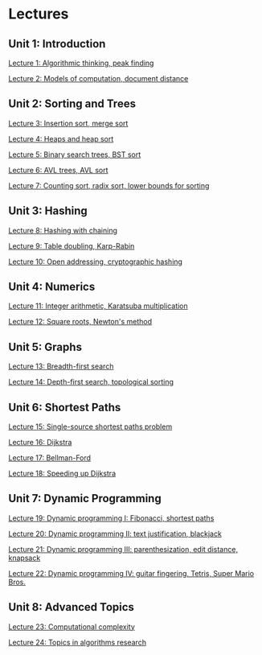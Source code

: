 <h1>Lectures</h1>



<h2>Unit 1: Introduction</h2>


[Lecture 1: Algorithmic thinking, peak finding](https://github.com/mukeshmithrakumar/Learn_ML_in_6_Months/tree/master/Algorithms/Introduction%20to%20Algorithms/Notes/Lec1and2.md)

[Lecture 2: Models of computation, document distance](https://github.com/mukeshmithrakumar/Learn_ML_in_6_Months/tree/master/Algorithms/Introduction%20to%20Algorithms/Notes/Lec1and2.md)


<h2>Unit 2: Sorting and Trees</h2>


[Lecture 3: Insertion sort, merge sort]()

[Lecture 4: Heaps and heap sort]()

[Lecture 5: Binary search trees, BST sort]()

[Lecture 6: AVL trees, AVL sort]()

[Lecture 7: Counting sort, radix sort, lower bounds for sorting]()


<h2>Unit 3: Hashing</h2>


[Lecture 8: Hashing with chaining]()

[Lecture 9: Table doubling, Karp-Rabin]()

[Lecture 10: Open addressing, cryptographic hashing]()


<h2>Unit 4: Numerics</h2>


[Lecture 11: Integer arithmetic, Karatsuba multiplication]()

[Lecture 12: Square roots, Newton's method]()


<h2>Unit 5: Graphs</h2>


[Lecture 13: Breadth-first search]()

[Lecture 14: Depth-first search, topological sorting]()


<h2>Unit 6: Shortest Paths</h2>


[Lecture 15: Single-source shortest paths problem]()

[Lecture 16: Dijkstra]()

[Lecture 17: Bellman-Ford]()

[Lecture 18: Speeding up Dijkstra]()


<h2>Unit 7: Dynamic Programming</h2>


[Lecture 19: Dynamic programming I: Fibonacci, shortest paths]()

[Lecture 20: Dynamic programming II: text justification, blackjack]()

[Lecture 21: Dynamic programming III: parenthesization, edit distance, knapsack]()

[Lecture 22: Dynamic programming IV: guitar fingering, Tetris, Super Mario Bros.]()


<h2>Unit 8: Advanced Topics</h2>


[Lecture 23: Computational complexity]()

[Lecture 24: Topics in algorithms research]()
